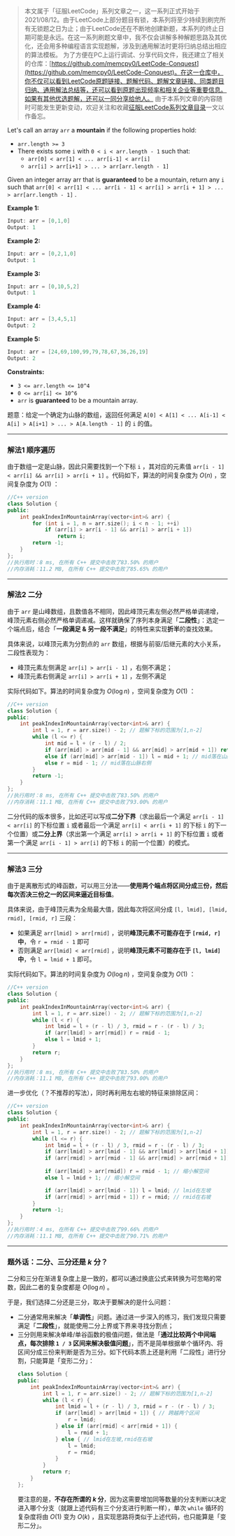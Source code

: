 > 本文属于「征服LeetCode」系列文章之一，这一系列正式开始于2021/08/12。由于LeetCode上部分题目有锁，本系列将至少持续到刷完所有无锁题之日为止；由于LeetCode还在不断地创建新题，本系列的终止日期可能是永远。在这一系列刷题文章中，我不仅会讲解多种解题思路及其优化，还会用多种编程语言实现题解，涉及到通用解法时更将归纳总结出相应的算法模板。
> <b></b>
> 为了方便在PC上运行调试、分享代码文件，我还建立了相关的仓库：[https://github.com/memcpy0/LeetCode-Conquest](https://github.com/memcpy0/LeetCode-Conquest)。在这一仓库中，你不仅可以看到LeetCode原题链接、题解代码、题解文章链接、同类题目归纳、通用解法总结等，还可以看到原题出现频率和相关企业等重要信息。如果有其他优选题解，还可以一同分享给他人。
> <b></b>
> 由于本系列文章的内容随时可能发生更新变动，欢迎关注和收藏[征服LeetCode系列文章目录](https://memcpy0.blog.csdn.net/article/details/119656559)一文以作备忘。

Let's call an array `arr` a **mountain** if the following properties hold:
-  `arr.length >= 3`
- There exists some `i` with `0 < i < arr.length - 1` such that:
   -  `arr[0] < arr[1] < ... arr[i-1] < arr[i]`
    -  `arr[i] > arr[i+1] > ... > arr[arr.length - 1]`

Given an integer array arr that is **guaranteed** to be a mountain, return any `i` such that `arr[0] < arr[1] < ... arr[i - 1] < arr[i] > arr[i + 1] > ... > arr[arr.length - 1]` .

 

**Example 1:**

```swift
Input: arr = [0,1,0]
Output: 1
```

**Example 2:**

```swift
Input: arr = [0,2,1,0]
Output: 1
```

**Example 3:**

```swift
Input: arr = [0,10,5,2]
Output: 1
```

**Example 4:**

```swift
Input: arr = [3,4,5,1]
Output: 2
```

**Example 5:**

```swift
Input: arr = [24,69,100,99,79,78,67,36,26,19]
Output: 2
```

 

**Constraints:**
- `3 <= arr.length <= 10^4`
- `0 <= arr[i] <= 10^6`
- `arr` is **guaranteed** to be a mountain array.


题意：给定一个确定为山脉的数组，返回任何满足 `A[0] < A[1] < ... A[i-1] < A[i] > A[i+1] > ... > A[A.length - 1]` 的 `i` 的值。

---
### 解法1 顺序遍历
由于数组一定是山脉，因此只需要找到一个下标 `i` ，其对应的元素值 `arr[i - 1] < arr[i] && arr[i] > arr[i + 1]` 。代码如下，算法的时间复杂度为 $O(n)$ ，空间复杂度为 $O(1)$ ：
```cpp
//C++ version
class Solution {
public:
    int peakIndexInMountainArray(vector<int>& arr) {
        for (int i = 1, n = arr.size(); i < n - 1; ++i)
            if (arr[i] > arr[i - 1] && arr[i] > arr[i + 1])
                return i;
        return -1;
    }
};
//执行用时：8 ms, 在所有 C++ 提交中击败了83.50% 的用户
//内存消耗：11.2 MB, 在所有 C++ 提交中击败了85.65% 的用户
```
---
### 解法2 二分
由于 `arr` 是山峰数组，且数值各不相同，因此峰顶元素左侧必然严格单调递增，峰顶元素右侧必然严格单调递减。这样就确保了序列本身满足「**二段性**」：选定一个端点后，结合「**一段满足 & 另一段不满足**」的特性来实现**折半**的查找效果。

具体来说，以峰顶元素为分割点的 `arr` 数组，根据与前驱/后继元素的大小关系，二段性表现为：
- 峰顶元素左侧满足 `arr[i] > arr[i - 1]` ，右侧不满足；
- 峰顶元素右侧满足 `arr[i] > arr[i + 1]` ，左侧不满足

实际代码如下。算法的时间复杂度为 $O(\log n)$ ，空间复杂度为 $O(1)$ ：
```cpp
//C++ version
class Solution {
public:
    int peakIndexInMountainArray(vector<int>& arr) {
        int l = 1, r = arr.size() - 2; // 题解下标的范围为[1,n-2]
        while (l <= r) {
            int mid = l + (r - l) / 2;
            if (arr[mid] > arr[mid - 1] && arr[mid] > arr[mid + 1]) return mid;
            else if (arr[mid] > arr[mid - 1]) l = mid + 1; // mid落在山脉左侧
            else r = mid - 1; // mid落在山脉右侧 
        }
        return -1;
    }
};
//执行用时：8 ms, 在所有 C++ 提交中击败了83.50% 的用户
//内存消耗：11.1 MB, 在所有 C++ 提交中击败了93.00% 的用户
```
二分代码的版本很多，比如还可以写成**二分下界**（求出最后一个满足 `arr[i - 1] < arr[i]` 的下标位置 `i` 或者最后一个满足 `arr[i] < arr[i + 1]` 的下标 `i` 的下一个位置）或**二分上界**（求出第一个满足 `arr[i] > arr[i + 1]` 的下标位置 `i` 或者第一个满足 `arr[i - 1] > arr[i]`  的下标 `i` 的前一个位置）的模式。

---
### 解法3 三分
由于是离散形式的峰函数，可以用三分法——**使用两个端点将区间分成三份，然后每次否决三份之一的区间来逼近目标值**。

具体来说，由于峰顶元素为全局最大值，因此每次将区间分成 `[l, lmid], [lmid, rmid], [rmid, r]` 三段：
- 如果满足 `arr[lmid] > arr[rmid]` ，说明**峰顶元素不可能存在于 `[rmid, r]` 中**，令 `r = rmid - 1` 即可
- 否则满足 `arr[lmid] < arr[rmid]` ，说明**峰顶元素不可能存在于 `[l, lmid]` 中**，令 `l = lmid + 1` 即可。

实际代码如下。算法的时间复杂度为 $O(\log n)$ ，空间复杂度为 $O(1)$ ：
```cpp
//C++ version
class Solution {
public:
    int peakIndexInMountainArray(vector<int>& arr) {
        int l = 1, r = arr.size() - 2; // 题解下标的范围为[1,n-2]
        while (l < r) {
            int lmid = l + (r - l) / 3, rmid = r - (r - l) / 3;
            if (arr[lmid] > arr[rmid]) r = rmid - 1;
            else l = lmid + 1;
        }
        return r;
    }
};
//执行用时：8 ms, 在所有 C++ 提交中击败了83.50% 的用户
//内存消耗：11.1 MB, 在所有 C++ 提交中击败了93.00% 的用户
```
进一步优化（？不推荐的写法），同时再利用左右坡的特征来排除区间：
```cpp
//C++ version
class Solution {
public:
    int peakIndexInMountainArray(vector<int>& arr) {
        int l = 1, r = arr.size() - 2; // 题解下标的范围为[1,n-2]
        while (l <= r) {
            int lmid = l + (r - l) / 3, rmid = r - (r - l) / 3;
            if (arr[lmid] > arr[lmid - 1] && arr[lmid] > arr[lmid + 1]) return lmid;
            if (arr[rmid] > arr[rmid - 1] && arr[rmid] > arr[rmid + 1]) return rmid;
            
            if (arr[lmid] > arr[rmid]) r = rmid - 1; // 缩小解空间
            else l = lmid + 1; // 缩小解空间

			if (arr[lmid] > arr[lmid - 1]) l = lmid; // lmid在左坡
            if (arr[rmid] > arr[rmid + 1]) r = rmid; // rmid在右坡  
        }
        return -1;
    }
}; 
//执行用时：4 ms, 在所有 C++ 提交中击败了99.66% 的用户
//内存消耗：11.1 MB, 在所有 C++ 提交中击败了90.71% 的用户
```
---
### 题外话：二分、三分还是 $k$ 分？
二分和三分在渐进复杂度上是一致的，都可以通过换底公式来转换为可忽略的常数，因此二者的复杂度都是 $O(\log n)$ 。

于是，我们选择二分还是三分，取决于要解决的是什么问题：
- 二分通常用来解决「**单调性**」问题。通过进一步深入的练习，我们发现只需要满足「**二段性**」，就能使用二分上界或下界来寻找分割点；
- 三分则用来解决单峰/单谷函数的极值问题，做法是「**通过比较两个中间端点，每次排除 `1 / 3` 区间来解决极值问题**」，而不是简单根据单个循环内、将区间分成三份来判断是否为三分。如下代码本质上还是利用「二段性」进行分割，只能算是「变形二分」：
	```cpp
	class Solution {
	public:
	    int peakIndexInMountainArray(vector<int>& arr) {
	        int l = 1, r = arr.size() - 2; // 题解下标的范围为[1,n-2]
	        while (l < r) {
	            int lmid = l + (r - l) / 3, rmid = r - (r - l) / 3;
	            if (arr[lmid] > arr[lmid + 1]) { // 跨越两个区间
	            	r = lmid;
	            } else if (arr[rmid] < arr[rmid + 1]) {
	            	l = rmid + 1;
	            } else { // lmid在左坡,rmid在右坡
	            	l = lmid;
	            	r = rmid;
	            }
	        }
	        return r;
	    }
	};
	```
	要注意的是，**不存在所谓的 $k$ 分**，因为这需要增加同等数量的分支判断以决定进入哪个分支（就跟上述代码有三个分支进行判断一样），单次 `while` 循环的复杂度将由 $O(1)$ 变为 $O(k)$ ，且实现思路将类似于上述代码，也只能算是「变形二分」。
